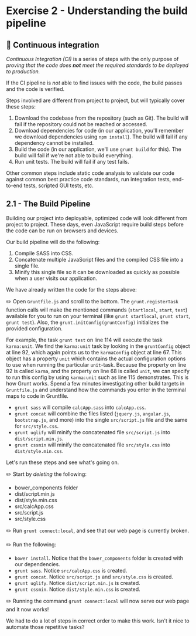# Exercise 2 - Understanding the build pipeline

## :book: Continuous integration
_Continuous Integration (CI)_ is a series of steps with the only purpose of _proving that the code does **not** meet the required standards to be deployed to production._

If the CI pipeline is _not_ able to find issues with the code, the build passes and the code is verified.

Steps involved are different from project to project, but will typically cover these steps:
 1. Download the codebase from the repository (such as Git). The build will fail if the repository could not be reached or accessed.
 2. Download dependencies for code (in our application, you'll remember we download dependencies using `npm install`). The build will fail if any dependency cannot be installed.
 3. Build the code (in our application, we'll use `grunt build` for this). The build will fail if we're not able to build everything.
 4. Run unit tests. The build will fail if any test fails.

Other common steps include static code analysis to validate our code against common best practice code standards, run integration tests, end-to-end tests, scripted GUI tests, etc.

## 2.1 - The Build Pipeline
Building our project into deployable, optimized code will look different from project to project. These days, even JavaScript require build steps before the code can be run on browsers and devices.

Our build pipeline will do the following:

1. Compile SASS into CSS.
2. Concatenate multiple JavaScript files and the compiled CSS file into a single file.
3. Minify this single file so it can be downloaded as quickly as possible when a user visits our application.

We have already written the code for the steps above:

:pencil2: Open `Gruntfile.js` and scroll to the bottom. The `grunt.registerTask` function calls will make the mentioned commands (`startlocal`, `start`, `test`) available for you to run on your terminal (like `grunt startlocal`, `grunt start`, `grunt test`). Also, the `grunt.initConfig(gruntConfig)` initializes the provided configuration.

For example, the task `grunt test` on line 114 will execute the task `karma:unit`. We find the `karma:unit` task by looking in the `gruntConfig` object at line 92, which again points us to the `karmaConfig` object at line 67. This object has a property `unit` which contains the actual configuration options to use when running the particular `unit`-task. Because the property on line 92 is called `karma`, and the property on line 68 is called `unit`, we can specify to run this config by using `karma:unit` such as line 115 demonstrates. This is how Grunt works. Spend a few minutes investigating other build targets in `Gruntfile.js` and understand how the commands you enter in the terminal maps to code in Gruntfile.

- `grunt sass` will compile `calcApp.sass` into `calcApp.css`.
- `grunt concat` will combine the files listed (`jquery.js`, `angular.js`, `bootstrap.js`, and more) into the single `src/script.js` file and the same for `src/style.css`.
- `grunt uglify` will minify the concatenated file `src/script.js` into `dist/script.min.js`.
- `grunt cssmin` will minify the concatenated file `src/style.css` into `dist/style.min.css`.

Let's run these steps and see what's going on.

:pencil2: Start by _deleting_ the following:
* bower_components folder
* dist/script.min.js
* dist/style.min.css
* src/calcApp.css
* src/script.js
* src/style.css

:pencil2: Run `grunt connect:local`, and see that our web page is currently broken.

:pencil2: Run the following:
* `bower install`. Notice that the `bower_components` folder is created with our dependencies.
* `grunt sass`. Notice `src/calcApp.css` is created.
* `grunt concat`. Notice `src/script.js` and `src/style.css` is created.
* `grunt uglify`. Notice `dist/script.min.js` is created.
* `grunt cssmin`. Notice `dist/style.min.css` is created.

:pencil2: Running the command `grunt connect:local` will now serve our web page and it now works!

We had to do a lot of steps in correct order to make this work. Isn't it nice to automate those repetitive tasks?
